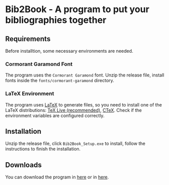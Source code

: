 # Bib2Book - A program to put your bibliographies together

## Requirements

Before installtion, some necessary environments are needed.

### Cormorant Garamond Font

The program uses the `Cormorant Garamond` font. Unzip the release file, install fonts inside the `fonts/cormorant-garamond` directory.

### LaTeX Environment

The program uses [LaTeX](https://www.latex-project.org/) to generate files, so you need to install one of the LaTeX distributions: [TeX Live (recommended)](http://www.tug.org/texlive), [CTeX](http://www.ctex.org/HomePage). Check if the environment variables are configured correctly.

## Installation

Unzip the release file, click `Bib2Book_Setup.exe` to install, follow the instructions to finish the installation.

## Downloads

You can download the program in [here](https://github.com/Hailin-Jing/Bib2Book/releases/tag/v1.0) or in [here](https://hailin.blog/wp-content/uploads/2020/12/Bib2Book.zip).
